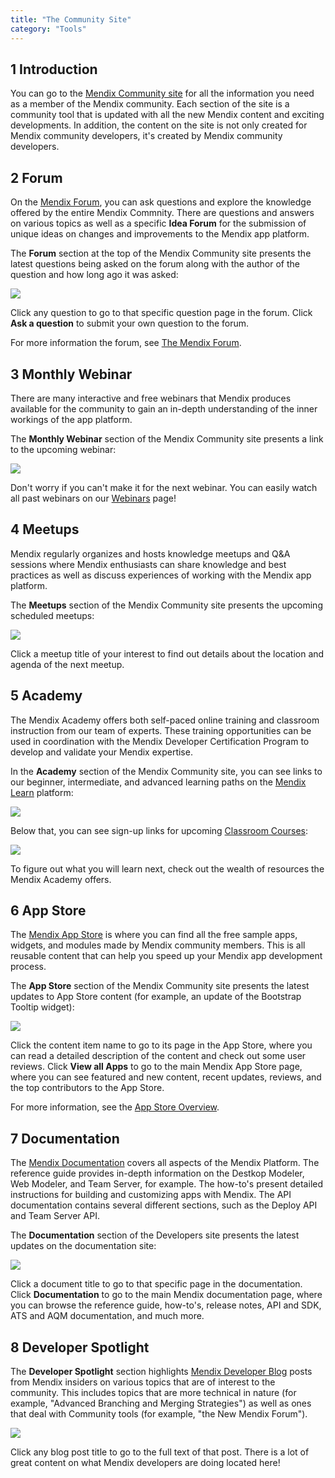 ```yaml
---
title: "The Community Site"
category: "Tools"
---
```


## 1 Introduction

You can go to the [Mendix Community site](https://developers.mendix.com/) for all the information you need as a member of the Mendix community. Each section of the site is a community tool that is updated with all the new Mendix content and exciting developments. In addition, the content on the site is not only created for Mendix community developers, it's created by Mendix community developers.

## 2 Forum

On the [Mendix Forum](https://forum.mendixcloud.com/index3.html), you can ask questions and explore the knowledge offered by the entire Mendix Commnity. There are questions and answers on various topics as well as a specific **Idea Forum** for the submission of unique ideas on changes and improvements to the Mendix app platform.

The **Forum** section at the top of the Mendix Community site presents the latest questions being asked on the forum along with the author of the question and how long ago it was asked:

![](attachments/the-community-site/Forum.png)

Click any question to go to that specific question page in the forum. Click **Ask a question** to submit your own question to the forum.

For more information the forum, see [The Mendix Forum](the-mendix-forum).

## 3 Monthly Webinar

There are many interactive and free webinars that Mendix produces available for the community to gain an in-depth understanding of the inner workings of the app platform.

The **Monthly Webinar** section of the Mendix Community site presents a link to the upcoming webinar:

![](attachments/the-community-site/Latest_Webinar.png)

Don't worry if you can't make it for the next webinar. You can easily watch all past webinars on our [Webinars](https://gettingstarted.mendixcloud.com/link/webinar) page!

## 4 Meetups

Mendix regularly organizes and hosts knowledge meetups and Q&A sessions where Mendix enthusiasts can share knowledge and best practices as well as discuss experiences of working with the Mendix app platform.

The **Meetups** section of the Mendix Community site presents the upcoming scheduled meetups:

![](attachments/the-community-site/Meetups.png)

Click a meetup title of your interest to find out details about the location and agenda of the next meetup.

## 5 Academy

The Mendix Academy offers both self-paced online training and classroom instruction from our team of experts. These training opportunities can be used in coordination with the Mendix Developer Certification Program to develop and validate your Mendix expertise.

In the **Academy** section of the Mendix Community site, you can see links to our beginner, intermediate, and advanced learning paths on the [Mendix Learn](https://gettingstarted.mendixcloud.com/index3.html) platform:

![](attachments/the-community-site/academy1.png)

Below that, you can see sign-up links for upcoming [Classroom Courses](https://gettingstarted.mendixcloud.com/link/classroom):

![](attachments/the-community-site/academy2.png)

To figure out what you will learn next, check out the wealth of resources the Mendix Academy offers.

## 6 App Store

The [Mendix App Store](https://appstore.home.mendix.com/index3.html) is where you can find all the free sample apps, widgets, and modules made by Mendix community members. This is all reusable content that can help you speed up your Mendix app development process.

The **App Store** section of the Mendix Community site presents the latest updates to App Store content (for example, an update of the Bootstrap Tooltip widget):

![](attachments/the-community-site/App_Store.png)

Click the content item name to go to its page in the App Store, where you can read a detailed description of the content and check out some user reviews. Click **View all Apps** to go to the main Mendix App Store page, where you can see featured and new content, recent updates, reviews, and the top contributors to the App Store.

For more information, see the [App Store Overview](/community/app-store/app-store-overview).

## 7 Documentation

The [Mendix Documentation](https://docs.mendix.com/) covers all aspects of the Mendix Platform. The reference guide provides in-depth information on the Destkop Modeler, Web Modeler, and Team Server, for example. The how-to's present detailed instructions for building and customizing apps with Mendix. The API documentation contains several different sections, such as the Deploy API and Team Server API.

The **Documentation** section of the Developers site presents the latest updates on the documentation site:

![](attachments/the-community-site/Documentation.png)

Click a document title to go to that specific page in the documentation. Click **Documentation** to go to the main Mendix documentation page, where you can browse the reference guide, how-to's, release notes, API and SDK, ATS and AQM documentation, and much more.

## 8 Developer Spotlight

The **Developer Spotlight** section highlights [Mendix Developer Blog](https://www.mendix.com/tag/developers/) posts from Mendix insiders on various topics that are of interest to the community. This includes topics that are more technical in nature (for example, "Advanced Branching and Merging Strategies") as well as ones that deal with Community tools (for example, "the New Mendix Forum").

![](attachments/the-community-site/Developer_Blog.png)

Click any blog post title to go to the full text of that post. There is a lot of great content on what Mendix developers are doing located here!
